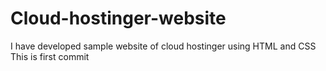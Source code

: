 # Cloud-hostinger-website
I have developed sample website of cloud hostinger using HTML and CSS
This is first commit
